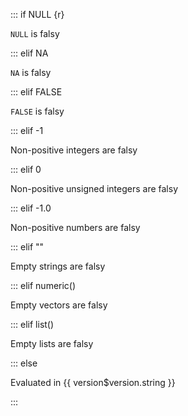 ::: if NULL {r}

`NULL` is falsy

::: elif NA

`NA` is falsy

::: elif FALSE

`FALSE` is falsy

::: elif -1

Non-positive integers are falsy

::: elif 0

Non-positive unsigned integers are falsy

::: elif -1.0

Non-positive numbers are falsy

::: elif ""

Empty strings are falsy

::: elif numeric()

Empty vectors are falsy

::: elif list()

Empty lists are falsy

::: else

Evaluated in {{ version$version.string }}

:::
